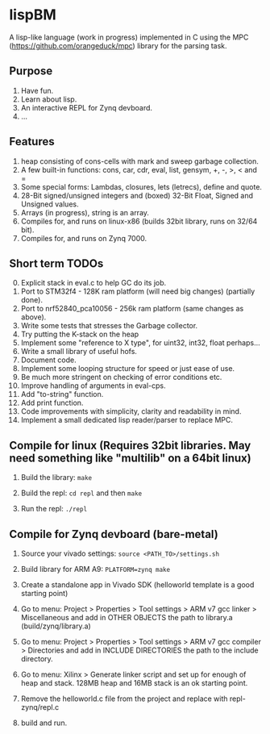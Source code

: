 # lispBM

A lisp-like language (work in progress) implemented in C using the MPC (https://github.com/orangeduck/mpc) library for the parsing task.

## Purpose
1. Have fun.
2. Learn about lisp.
3. An interactive REPL for Zynq devboard.
4. ...

## Features
1. heap consisting of cons-cells with mark and sweep garbage collection.
2. A few built-in functions: cons, car, cdr, eval, list, gensym, +, -, >, < and =
3. Some special forms: Lambdas, closures, lets (letrecs), define and quote.
4. 28-Bit signed/unsigned integers and (boxed) 32-Bit Float, Signed and Unsigned values.
5. Arrays (in progress), string is an array. 
6. Compiles for, and runs on linux-x86 (builds 32bit library, runs on 32/64 bit).
7. Compiles for, and runs on Zynq 7000.  

## Short term TODOs
0. Explicit stack in eval.c to help GC do its job. 
1. Port to STM32f4 - 128K ram platform (will need big changes) (partially done).
2. Port to nrf52840_pca10056 - 256k ram platform (same changes as above).
3. Write some tests that stresses the Garbage collector.
4. Try putting the K-stack on the heap
5. Implement some "reference to X type", for uint32, int32, float perhaps...  
6. Write a small library of useful hofs. 
7. Document code.
8. Implement some looping structure for speed or just ease of use. 
9. Be much more stringent on checking of error conditions etc.
10. Improve handling of arguments in eval-cps. 
11. Add "to-string" function.
12. Add print function.
13. Code improvements with simplicity, clarity  and readability in mind.
14. Implement a small dedicated lisp reader/parser to replace MPC.


## Compile for linux (Requires 32bit libraries. May need something like "multilib" on a 64bit linux)
1. Build the library: `make`

2. Build the repl: `cd repl` and then `make`

3. Run the repl: `./repl`

## Compile for Zynq devboard (bare-metal)  
1. Source your vivado settings: `source <PATH_TO>/settings.sh`

2. Build library for ARM A9: `PLATFORM=zynq make`

3. Create a standalone app in Vivado SDK (helloworld template is a good starting point) 

4. Go to menu: Project > Properties > Tool settings > ARM v7 gcc linker > Miscellaneous
   and add in OTHER OBJECTS the path to library.a (build/zynq/library.a)

5. Go to menu: Project > Properties > Tool settings > ARM v7 gcc compiler > Directories
   and add in INCLUDE DIRECTORIES the path to the include directory.

6. Go to menu: Xilinx > Generate linker script
   and set up for enough of heap and stack. 128MB heap and 16MB stack is an ok starting point.

7. Remove the helloworld.c file from the project and replace with repl-zynq/repl.c

8. build and run. 
